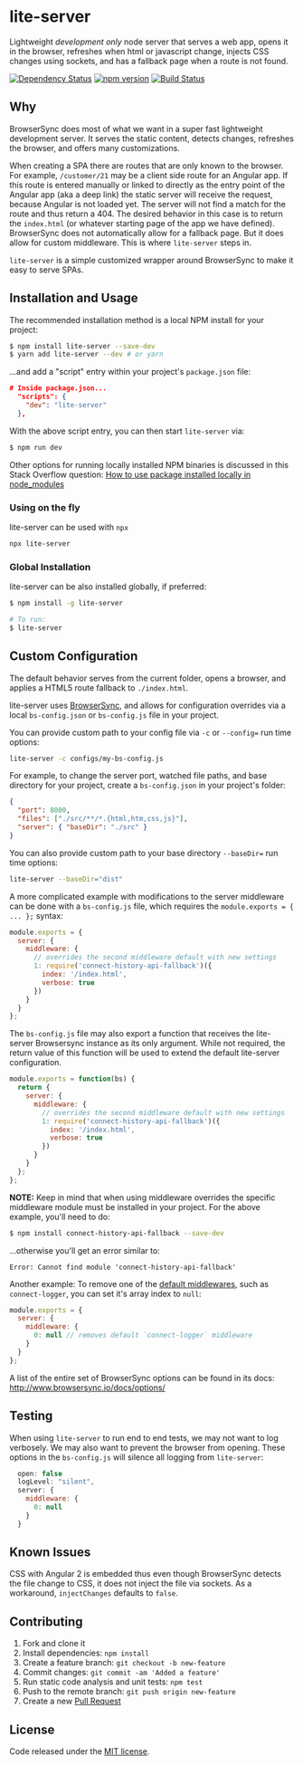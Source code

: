 # lite-server

Lightweight _development only_ node server that serves a web app, opens it in the browser, refreshes when html or javascript change, injects CSS changes using sockets, and has a fallback page when a route is not found.

[![Dependency Status](https://david-dm.org/johnpapa/lite-server.svg)](https://david-dm.org/johnpapa/lite-server)
[![npm version](https://badge.fury.io/js/lite-server.svg)](http://badge.fury.io/js/lite-server)
[![Build Status](https://travis-ci.org/johnpapa/lite-server.svg?branch=master)](https://travis-ci.org/johnpapa/lite-server)

## Why

BrowserSync does most of what we want in a super fast lightweight development server. It serves the static content, detects changes, refreshes the browser, and offers many customizations.

When creating a SPA there are routes that are only known to the browser. For example, `/customer/21` may be a client side route for an Angular app. If this route is entered manually or linked to directly as the entry point of the Angular app (aka a deep link) the static server will receive the request, because Angular is not loaded yet. The server will not find a match for the route and thus return a 404. The desired behavior in this case is to return the `index.html` (or whatever starting page of the app we have defined). BrowserSync does not automatically allow for a fallback page. But it does allow for custom middleware. This is where `lite-server` steps in.

`lite-server` is a simple customized wrapper around BrowserSync to make it easy to serve SPAs.

## Installation and Usage

The recommended installation method is a local NPM install for your project:

```bash
$ npm install lite-server --save-dev
$ yarn add lite-server --dev # or yarn
```

...and add a "script" entry within your project's `package.json` file:

```json
# Inside package.json...
  "scripts": {
    "dev": "lite-server"
  },
```

With the above script entry, you can then start `lite-server` via:

```bash
$ npm run dev
```

Other options for running locally installed NPM binaries is discussed in this Stack Overflow question: [How to use package installed locally in node_modules](http://stackoverflow.com/q/9679932)

### Using on the fly

lite-server can be used with `npx`

```bash
npx lite-server
```

### Global Installation

lite-server can be also installed globally, if preferred:

```bash
$ npm install -g lite-server

# To run:
$ lite-server
```

## Custom Configuration

The default behavior serves from the current folder, opens a browser, and applies a HTML5 route fallback to `./index.html`.

lite-server uses [BrowserSync](https://www.browsersync.io/), and allows for configuration overrides via a local `bs-config.json` or `bs-config.js` file in your project.

You can provide custom path to your config file via `-c` or `--config=` run time options:

```bash
lite-server -c configs/my-bs-config.js
```

For example, to change the server port, watched file paths, and base directory for your project, create a `bs-config.json` in your project's folder:

```json
{
  "port": 8000,
  "files": ["./src/**/*.{html,htm,css,js}"],
  "server": { "baseDir": "./src" }
}
```

You can also provide custom path to your base directory `--baseDir=` run time options:

```bash
lite-server --baseDir="dist"
```

A more complicated example with modifications to the server middleware can be done with a `bs-config.js` file, which requires the `module.exports = { ... };` syntax:

```js
module.exports = {
  server: {
    middleware: {
      // overrides the second middleware default with new settings
      1: require('connect-history-api-fallback')({
        index: '/index.html',
        verbose: true
      })
    }
  }
};
```

The `bs-config.js` file may also export a function that receives the lite-server Browsersync instance as its only argument. While not required, the return value of this function will be used to extend the default lite-server configuration.

```js
module.exports = function(bs) {
  return {
    server: {
      middleware: {
        // overrides the second middleware default with new settings
        1: require('connect-history-api-fallback')({
          index: '/index.html',
          verbose: true
        })
      }
    }
  };
};
```

**NOTE:** Keep in mind that when using middleware overrides the specific middleware module must be installed in your project. For the above example, you'll need to do:

```bash
$ npm install connect-history-api-fallback --save-dev
```

...otherwise you'll get an error similar to:

```
Error: Cannot find module 'connect-history-api-fallback'
```

Another example: To remove one of the [default middlewares](./lib/config-defaults.js), such as `connect-logger`, you can set it's array index to `null`:

```js
module.exports = {
  server: {
    middleware: {
      0: null // removes default `connect-logger` middleware
    }
  }
};
```

A list of the entire set of BrowserSync options can be found in its docs: <http://www.browsersync.io/docs/options/>

## Testing

When using `lite-server` to run end to end tests, we may not want to log verbosely. We may also want to prevent the browser from opening. These options in the `bs-config.js` will silence all logging from `lite-server`:

```js
  open: false
  logLevel: "silent",
  server: {
    middleware: {
      0: null
    }
  }
```

## Known Issues

CSS with Angular 2 is embedded thus even though BrowserSync detects the file change to CSS, it does not inject the file via sockets. As a workaround, `injectChanges` defaults to `false`.

## Contributing

1.  Fork and clone it
1.  Install dependencies: `npm install`
1.  Create a feature branch: `git checkout -b new-feature`
1.  Commit changes: `git commit -am 'Added a feature'`
1.  Run static code analysis and unit tests: `npm test`
1.  Push to the remote branch: `git push origin new-feature`
1.  Create a new [Pull Request](https://github.com/johnpapa/lite-server/pull/new/master)

## License

Code released under the [MIT license](./LICENSE).
